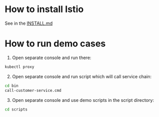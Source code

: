 # How to install Istio
See in the [INSTALL.md](INSTALL.md)
# How to run demo cases
1. Open separate console and run there:
```bash
kubectl proxy
```
2. Open separate console and run script which will call service chain:
```bash
cd bin
call-customer-service.cmd
```
3. Open separate console and use demo scripts in the script directory:
```bash
cd scripts
```

